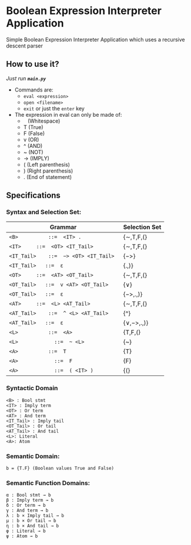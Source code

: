 # Boolean Expression Interpreter Application
Simple Boolean Expression Interpreter Application which uses a recursive descent parser

## How to use it?

_Just run_ ___`main.py`___

* Commands are:
  - `eval <expression>`
  - `open <filename>`
  - `exit` or just the `enter` key
* The expression in eval can only be made of:
  - ` ` (Whitespace)
  - T (True)
  - F (False)
  - v (OR)
  - ^ (AND)
  - ~ (NOT)
  - -> (IMPLY)
  - ( (Left parenthesis)
  - ) (Right parenthesis)
  - . (End of statement)
 
## Specifications

### Syntax and Selection Set:

| Grammar                                | Selection Set |                        
|----------------------------------------|---------------|                      
| `<B>	        ::=  <IT> .	       `     | {∼,T,F,(}    |                           
| `<IT>	    ::=  <OT> <IT_Tail>    `     | {∼,T,F,(}    |                          
| `<IT_Tail>	::=  −> <OT> <IT_Tail> ` |     {−>}      |                         
| `<IT_Tail>   ::=  ε	           `     |   {.,)}      |                                
| `<OT>	    ::=  <AT> <OT_Tail>	   `     | {∼,T,F,(}    |                          
| `<OT_Tail>   ::=  v <AT> <OT_Tail>`    |     {∨}       |                          
| `<OT_Tail>   ::=  ε	           `     |  {−>,.,)}    |                              
| `<AT>	    ::=  <L> <AT_Tail>	   `     | {∼,T,F,(}    |                              
| `<AT_Tail>	::=  ^ <L> <AT_Tail>   ` |     {^}       |                           
| `<AT_Tail>   ::=  ε               `    |  {∨,−>,.,)}   |                                
| `<L>	        ::=  <A>	       `     |  {T,F,(}|    |                                       
| `<L>            ::=  ~ <L>           `    |     {~}       |                              
| `<A>	        ::=  T  	       `     |    {T}       |                          
| `<A>            ::=  F	           `     |    {F}       |                              
| `<A>            ::=  ( <IT> )	       ` |     {(}       |     
  
### Syntactic Domain
```
<B> : Bool stmt
<IT> : Imply term
<OT> : Or term
<AT> : And term
<IT_Tail> : Imply tail
<OT_Tail> : Or tail
<AT_Tail> : And tail
<L>: Literal
<A>: Atom
```

### Semantic Domain:
```
b = {T.F} (Boolean values True and False)
```

### Semantic Function Domains:
```
α : Bool stmt → b
β : Imply term → b
δ : Or term → b
γ : And term → b
λ : b × Imply tail → b
µ : b × Or tail → b
η : b × And tail → b
φ : Literal → b
ψ : Atom → b
```
